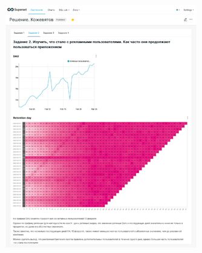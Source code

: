 <p align="center">
  <img src="https://github.com/mynameis-nikita/superset_dashboards/blob/main/task_2/Task_2.png" width="850" title="Task_2">
</p>
